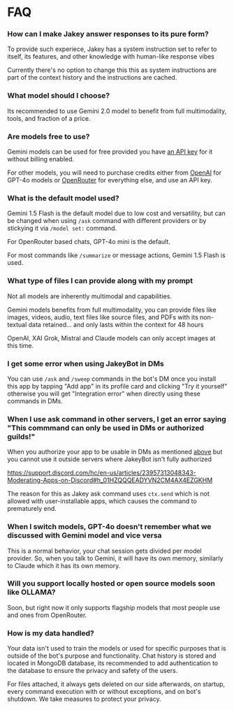 # FAQ
### How can I make Jakey answer responses to its pure form?
To provide such experiece, Jakey has a system instruction set to refer to itself, its features, and other knowledge with human-like response vibes

Currently there's no option to change this this as system instructions are part of the context history and the instructions are cached.

### What model should I choose?
Its recommended to use Gemini 2.0 model to benefit from full multimodality, tools, and fraction of a price.

### Are models free to use?
Gemini models can be used for free provided you have [an API key](https://aistudio.google.com/app/apikey) for it without billing enabled.

For other models, you will need to purchase credits either from [OpenAI](https://help.openai.com/en/articles/8264644-how-can-i-set-up-prepaid-billing) for GPT-4o models or [OpenRouter](https://openrouter.ai) for everything else, and use an API key.

### What is the default model used?
Gemini 1.5 Flash is the default model due to low cost and versatility, but can be changed when using `/ask` command with different providers or by stickying it via `/model set:` command.

For OpenRouter based chats, GPT-4o mini is the default.

For most commands like `/summarize` or message actions, Gemini 1.5 Flash is used.

### What type of files I can provide along with my prompt
Not all models are inherently multimodal and capabilities.

Gemini models benefits from full multimodality, you can provide files like images, videos, audio, text files like source files, and PDFs with its non-textual data retained... and only lasts within the context for 48 hours

OpenAI, XAI Grok, Mistral and Claude models can only accept images at this time.

### I get some error when using JakeyBot in DMs
You can use `/ask` and `/sweep` commands in the bot's DM once you install this app by tapping "Add app" in its profile card and clicking "Try it yourself" otherwise you will get "Integration error" when directly using these commands in DMs.

### When I use ask command in other servers, I get an error saying "This commmand can only be used in DMs or authorized guilds!"
When you authorize your app to be usable in DMs as mentioned [above](#i-get-some-error-when-using-jakeybot-in-dms) but you cannot use it outside servers where JakeyBot isn't fully authorized

https://support.discord.com/hc/en-us/articles/23957313048343-Moderating-Apps-on-Discord#h_01HZQQQEADYVN2CM4AX4EZGKHM

The reason for this as Jakey ask command uses `ctx.send` which is not allowed with user-installable apps, which causes the command to prematurely end.

### When I switch models, GPT-4o doesn't remember what we discussed with Gemini model and vice versa
This is a normal behavior, your chat session gets divided per model provider. So, when you talk to Gemini, it will have its own memory, similarly to Claude which it has its own memory.

### Will you support locally hosted or open source models soon like OLLAMA?
Soon, but right now it only supports flagship models that most people use and ones from OpenRouter.

### How is my data handled?
Your data isn't used to train the models or used for specific purposes that is outside of the bot's purpose and functionality. Chat history is stored and located in MongoDB database, its recommended to add authentication to the database to ensure the privacy and safety of the users.

For files attached, it always gets deleted on our side afterwards, on startup, every command execution with or without exceptions, and on bot's shutdown. We take measures to protect your privacy.